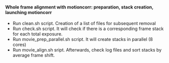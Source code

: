 #### Whole frame alignment with motioncorr: preparation, stack creation, launching motioncorr

  * Run clean.sh script. Creation of a list of files for subsequent removal
  * Run check.sh script. It will check if there is a corresponding frame stack for each total exposure.
  * Run movie_prep_parallel.sh script. It will create stacks in parallel (8 cores)
  * Run movie_align.sh sript. Afterwards, check log files and sort stacks by average frame shift.
